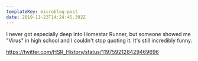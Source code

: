 ```yaml
---
templateKey: microblog-post
date: 2019-11-23T14:24:45.392Z
---
```


I never got especially deep into Homestar Runner, but someone showed me "Virus" in high school and I couldn't stop quoting it. It's still incredibly funny.

https://twitter.com/HSR_History/status/1197592128429469696
